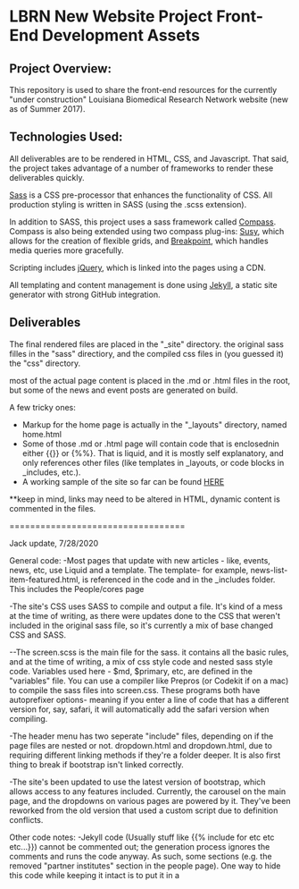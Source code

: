 <h1>LBRN New Website Project Front-End Development Assets</h1>
<h2>Project Overview:</h2>
<p>This repository is used to share the front-end resources for the currently "under construction" Louisiana Biomedical Research Network website (new as of Summer 2017).</p>

<h2>Technologies Used:</h2>
<p>All deliverables are to be rendered in HTML, CSS, and Javascript. That said, the project takes advantage of a number of frameworks to render these deliverables quickly.
</p><p>
<a href="http://sass-lang.com">Sass</a> is a CSS pre-processor that enhances the functionality of CSS. All production styling is written in SASS (using the .scss extension).
</p><p>
In addition to SASS, this project uses a sass framework called <a href="http://compass-style.org">Compass</a>. Compass is also being extended using two compass plug-ins: <a href="http://susy.oddbird.net">Susy</a>, which allows for the creation of flexible grids, and <a href="http://breakpoint-sass.com">Breakpoint</a>, which handles media queries more gracefully.
</p><p>
Scripting includes <a href="https://jquery.com">jQuery</a>, which is linked into the pages using a CDN.
</p>
<p>All templating and content management is done using <a href="https://jekyllrb.com">Jekyll</a>, a static site generator with strong GitHub integration.</p>
<h2>Deliverables</h2>
<p>The final rendered files are placed in the "_site" directory. the original sass filles in the "sass" directiory, and the compiled css files in (you guessed it) the "css" directory.</p>
<p>most of the actual page content is placed in the .md or .html files in the root, but some of the news and event posts are generated on build.</p>
<p>A few tricky ones:</p>
<ul>
  <li>Markup for the home page is actually in the "_layouts" directory, named home.html</li>
  <li>Some of those .md or .html page will contain code that is enclosednin either {{}} or {%%}. That is liquid, and it is mostly self explanatory, and only references other files (like templates in _layouts, or code blocks in _includes, etc.).</li>
  <li>A working sample of the site so far can be found <a href="https://mjtheriot4.github.io/new-jekyll-lbrn/">HERE</a></li>
  </ul>



**keep in mind, links may need to be altered in HTML, dynamic content is commented in the files.

==================================

Jack update, 7/28/2020

General code:
-Most pages that update with new articles - like, events, news, etc, use Liquid and a template. The template- for example, news-list-item-featured.html, is referenced in the code and in the _includes folder.  This includes the People/cores page

-The site's CSS uses SASS to compile and output a file. It's kind of a mess at the time of writing, as there were updates done to the CSS that weren't included in the original sass file, so it's currently a mix of base changed CSS and SASS.

--The screen.scss is the main file for the sass. it contains all the basic rules, and at the time of writing, a mix of css style code and nested sass style code. Variables used here - $md, $primary, etc, are defined in the "variables" file. You can use a compiler like Prepros  (or Codekit if on a mac) to compile the sass files into screen.css. These programs both have autoprefixer options- meaning if you enter a line of code that has a different version for, say, safari, it will automatically add the safari version when compiling.


-The header menu has two seperate "include" files, depending on if the page files are nested or not. dropdown.html and dropdown.html, due to requiring different linking methods if they're a folder deeper. It is also  first thing to break if bootstrap isn't linked correctly.

-The site's been updated to use the latest version of bootstrap, which allows access to any features included. Currently, the carousel on the main page, and the dropdowns on various pages are powered by it. They've been reworked from the old version that used a custom script due to definition conflicts.

Other code notes:
-Jekyll code (Usually stuff like {{% include for etc etc etc...}}) cannot be commented out; the generation process ignores the comments and runs the code anyway. As such, some sections (e.g. the removed "partner institutes" section in the people page). One way to hide this code while keeping it intact is to put it in a <div style="Display: none;"> to make it not render.


-A lot of the styles on the sites are controlled by inheriting them to minimize the amount of classes required. E.g., if a section's classed as "testsection", and the h1 content has unique styles, it's most likely under "testsection h1" in the css. Some pages have a tag that controls most of the styling on the page, but to over-ride that, you can either use more specific tags- such as adding a class for an individual post- or putting the class directly on the h1.

-For accessibility, some sections of the site- e.g. the jekyll-generated People page- triggers accessibility warnings if the template simply has the the same alt text for each one. The fix I found is making it more specific and including the title tag, e.g. "{{pi.author}}'s profile picture.". This is specific enough that it isn't redundant in regards to the name listed elsewhere, as well as not being identical for each profie photo.

-The sidebars on pages like the Cores/People page use modified versions of the same code- usually with a unique ID (#lbrnEventSidebar2 for example) with unique code based on what page they're used on.

COLOR CHANGING
-the "variables" file tags all the color variables as !default. This means that they can be over-written by another imported sheet loaded in after they're declared. Currently, the partials/blm sheet is commented out, but loading in a new sheet that replaces those colors will allow you to change the colorscheme by simply re-declarinng the colors you wanna change.

-Note that the only change not included in the sheet is the black version of the site logo. It's seperate and must be changed in includes/dropdown.html and dropdown.html.


Homepage

-Uses the "home.html" layout to control its page content, rather then a markdown file

-Uses a jekyll Liquid bit of code in the Events sidebar to capture the current date, the date of the events to be displayed, and compare them to make sure they're in the proper order and not showing old events

-News section uses a simpler piece of code then the sidebar because it doesnt need to cut off old news, so it's just the events in the proper order

-News files can be tagged with "featured" in their markdown file

-Events section displays posts with "categories: notice" display differently, and the include - events-list-item , contains code that adjusts the format based on factors such as hiding the start time if none is listed, or changing the format if the post is tagged as "events". It checks if event.catgories contains events (and note that using "contains" is important and much easier to handle then if EQUALS events. I could never get that to work)

-The twitter timeline on the main page is their embed code, and some of the features are documented here: https://developer.twitter.com/en/docs/twitter-for-websites/timelines/overview.html

About
-The map section of the about uses divs wrapped in an Anchor link with margins to get em into the proper location- because they're % based, they stay in the proper location/size with the image that they're on, because the image fills 100% of the container

- the "Cores" graph is 3 seperate sections, and the buttons simply toggle a class which displays the section with that class
-The charts themselves use flexbox to make sure that they properly adjust with the page sizes and varying names/title lengths


Cores/People page
People Page:

-The site's collection folders (Events, posts, project_investigators, etc) have been consolidated under site_collections. This is controlled by the _config.yml file, under the setting collections_dir: site_collections.

-If this breaks (e.g. github doesn't sync the _config.yml file), then the collections won't work and the events sections, and profiles, etc, will render empty.

    --To add a new folder for posts etc, add the name (e.g. _test) to _config.yml
    (e.g. as
    test:
      output:)

      --If you want a profile/post/etc to generate its own page, find the folder (e.g.   admin_core) in _config.yml, and beneath its line, type output: true . This will generate an HTML page for every profile in the folder. The template for the page is chosen under the layout: line on each invdividual post.

    --The Project investigator on Cores(used to be People) and the Research>Project Investigators page both feature PIs drawing from the same source code.

    ---The pages are generated from markdown files in site_collections/pis, which conntain the layout and person's name.

    ---The layout- pidatapage- references a data file, data/pis_full . This file contains a list of all PIs, and data on whether they're active or not, as well as things like employment history, etc. The layout matches the name from the markdown to the data file and loads that data- make sure they match case wise, too, or else it won't load anything.  (if possible, I would've generated them based on pis_full, but I couldn't find a way to create new pages without using independant markdown files)

    ---Other less-updated profile sections, such as the Cores, have individual markdown files that contain the needed data, and are organized by file name- meaning those in charge often have a 1 before their filename, etc, to display in the proper


    - The People/cores page uses code such as {% if (variable).active == true %}  whether it displays active or inactive PIs, followed by some nested loops that put every 2 profiles in a div for display purposes. Updating which section is shown should be as simple as changing true/false

   --The profile folders are separated by the different sections on the People page- e.g. MCBR, Admin Core, Project Investigators and Previous Project Investigators, etc.


  -The collapsing section titles on the people page that toggle section visibility are controlled via a combo of javascript and css. The javascript is partially old code adapted to the new site, including using bootstrap. Clicking on the title hides the section containing the profiles associated with it (identified by a class that's coded to respond when clicked, e.g. .piac), and adds the "on" class to the title. Adding the class to the title also triggers some css that flips the arrow/caret section (.on .caret{css here}).



-Training and Education, which has a unique header, said header is controlled by the page's title in the markdown page- the title is added as a class to the header, (e.g. on research, the header becomes header.research) and the css has a unique background image that is applied to the header with the research class.


Resources, Events, Education, Newsletters

-These pages are reliant on code for the two and three collumn arrangements of articles. As such, be careful about modifying this code- some of the changes can roll over from one page to another if you aren't careful. So a lot of the changes are under the "research" or "resource" classes the pages are tagged with. This can carries over to some subpages and the events page.

-Events pages have seperate layouts for seminars and events.

--Despite having their own sections in posts, the pages themselves are controlled/stored in the main directory (e.g. computational-biology-seminar-series.html)
